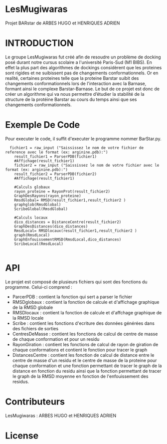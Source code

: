# LesMugiwaras
Projet BARstar de ARBES HUGO et HENRIQUES ADRIEN

# INTRODUCTION 

Le groupe LesMugiwaras fut créé afin de resoudre un problème de docking posé durant notre cursus scolaire a l'université Paris-Sud (M1 BIBS). En effet la plus part des algorithmes de dockings considèrent que les proteines sont rigides et ne suibissent pas de changements conformationnels. Or en realité, certaines proteines telle que la proteine Barstar suibit des changements conformationnels lors de l'interaction avec la Barnase, formant ainsi le complexe Barstar-Barnase.
Le but de ce projet est donc de créer un algorithme qui va nous permettre d’étudier la stabilité de la structure de la protéine Barstar au cours du temps ainsi que ses changements conformationnels. 

# Exemple De Code 

Pour executer le code, il suffit d'executer le programme nommer BarStar.py.

```
  fichier1 = raw_input ("Saississez le nom de votre fichier de reference avec le format (ex: arginine.pdb):")
	result_fichier1 = ParserPDB(fichier1)
	#Affichage(result_fichier1)
	fichier2 = raw_input ("Saississez le nom de votre fichier avec le format (ex: arginine.pdb):")
	result_fichier2 = ParserPDB(fichier2)
	#Affichage(result_fichier1)
		
	#Calculs globaux 
	rayon_proteine = RayonProt(result_fichier2)
	GraphDesRayons(rayon_proteine)
	RmsdGlobal= RMSD(result_fichier1,result_fichier2 )
	graphglob(RmsdGlobal)
	ScribeGlobal(RmsdGlobal)
	
	#Calculs locaux
	dico_distances = DistanceCentre(result_fichier2)
	GraphDesDistances(dico_distances)
	RmsdLocal= RMSDlocaux(result_fichier1,result_fichier2 )
	graph(RmsdLocal)
	GraphEnfouissementRMSD(RmsdLocal,dico_distances)
	ScribeLocal(RmsdLocal)
	
```

# API 
Le projet est composé de plusieurs fichiers qui sont des fonctions du programme. Celui-ci comprend :
- ParcerPDB : contient la fonction qui sert a parser le fichier
- RMSDglobaux : contient la fonction de calcule et d'affichage graphique de la RMSD globale
- RMSDlocaux : contient la fonction de calcule et d'affchage graphique de la RMSD locale 
- Scribe : contient les fonctions d'ecriture des données générées dans des fichiers de sorties
- CentresDeMasse : contient les fonctions de calcul de centre de masse de chaque conformation et pour un residu 
- RayonGiration : contient les fonctions de calcul de rayon de giration de chaque conformations et contient le fonction pour tracer le graph
- DistancesCentre : contient les fonction de calcul de distance entre le centre de masse d'un residu et le centre de masse de la proteine pour chaque conformation et une fonction permettant de tracer le graph de la distance en fonction du residu ainsi que la fonction permettant de tracer le graph de la RMSD moyenne en fonction de l'enfouissement des residus.

# Contributeurs 
LesMugiwaras : ARBES HUGO et HENRIQUES ADRIEN

# License
